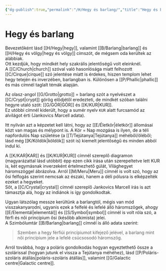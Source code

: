 ```yaml
---
{"dg-publish":true,"permalink":"/H/Hegy és barlang/","title":"Hegy és barlang","created":"2023-11-09T04:49","updated":"2025-09-11T16:57"}
---
```



# Hegy és barlang

Bevezetőként lásd [[H/Hegy\|hegy]], valamint [[B/Barlang\|barlang]] és [[H/Hegy és völgy\|hegy és völgy]] címszót, de mégsem oda kerültek az alábbiak.  
Ott kezdjük, hogy mindkét hely szakrális jelentőségű volt eleinknél.  
A [[C/Church\|church]] szóval való hasonlósága miatt felhozott [[C/Cirque\|cirque]] szó jelentése miatt is érdekes, hiszen templom lehet hegy tetején és inverzében, barlangban is. Különösen a [[P/Phallic\|phallic]] és más címnél taglalt témák alapján.  

Az olasz-angol [[G/Grotto\|grotto]] = barlang szót a nyelvészet a [[C/Crypt\|crypt]] görög elődjétől eredezteti, de mindkét szóban találni hegyre utaló szót: [[G/GÓR\|GÓR]] és [[K/KUR\|KUR]].  
Ez utóbbi címnél kiderült, hogy a sumér nyelv `KUR` alatt furcsamód az alvilágot érti (Jankovics Marcell adata).  

Itt nyilván azt a képzetet kell látni, hogy az [[E/Életkör\|életkör]] állomásai közt van magas és mélypont is. A Kör = Nap mozgása is ilyen, de a téli napfordulós Nap születése (a [[T/Tejútanya\|Tejútanya]] méhéből/öléből; lásd még [[K/Köldök\|köldök]] szót is) kiemelt jelentőségű és minden abból indul ki.  

A [[K/KAR\|KAR]] és [[K/KUR\|KUR]] címnél szereplő diagramon (magyarázattal lásd utóbbit) épp ezen cikk írása után szerepeltetve lett KUR is, két egymásnak inverzeként értelmezhető gúlát, Világhegyet háromszöggel ábrázolva. Arról [[M/Meru\|Meru]] címnél is volt szó, hogy az ősi felfogás szerint nemcsak az északi, hanem a déli pólusra is elképzelték ezeket a hegyeket.  
Sőt, a [[C/Crystal\|crystal]] címnél szereplő Jankovics Marcell írás is azt támasztja alá, hogy az indiánok is így gondolkodtak.  

Ugyan látszólag messze kerültünk a barlangtól, mégis van mód visszakanyarodni, ugyanis ezek a felfelé és lefelé álló háromszögek, ahogy [[E/Elementál\|elementál]] és [[S/Symbol\|symbol]] címnél is volt róla szó, a férfi és női princípium ősi (később alkimista) jelei.  
A Szimbólumtár [[B/Barlang\|barlang]] címnél is álló adata szerint:  
> Szemben a hegy férfiúi princípiumot kifejező jelével, a barlang mint női princípium jele a lefelé csúcsosodó háromszög.  

Arról továbbá, hogy a poláris gondolkodás hogyan egyeztethető össze a szolárissal (hogyan jutunk el vissza a Tejútanya méhéhez), lásd [[P/Poláris-szoláris átállás\|poláris-szoláris átállás]], valamint [[G/Galactic centre\|Galactic centre]].  